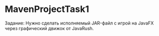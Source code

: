 # MavenProjectTask1
Задание: Нужно сделать исполняемый JAR-файл с игрой на JavaFX через графический движок от JavaRush.
